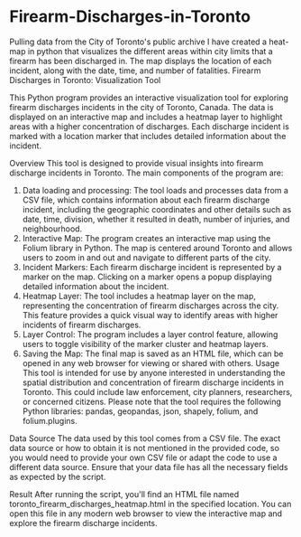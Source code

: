 # Firearm-Discharges-in-Toronto
Pulling data from the City of Toronto's public archive I have created a heat-map in python that visualizes the different areas within city limits that a firearm has been discharged in. The map displays the location of each incident, along with the date, time, and number of fatalities.
Firearm Discharges in Toronto: Visualization Tool

This Python program provides an interactive visualization tool for exploring firearm discharges incidents in the city of Toronto, Canada. The data is displayed on an interactive map and includes a heatmap layer to highlight areas with a higher concentration of discharges. Each discharge incident is marked with a location marker that includes detailed information about the incident.

Overview
This tool is designed to provide visual insights into firearm discharge incidents in Toronto. The main components of the program are:
1.	Data loading and processing: The tool loads and processes data from a CSV file, which contains information about each firearm discharge incident, including the geographic coordinates and other details such as date, time, division, whether it resulted in death, number of injuries, and neighbourhood.
2.	Interactive Map: The program creates an interactive map using the Folium library in Python. The map is centered around Toronto and allows users to zoom in and out and navigate to different parts of the city. 
3.	Incident Markers: Each firearm discharge incident is represented by a marker on the map. Clicking on a marker opens a popup displaying detailed information about the incident.
4.	Heatmap Layer: The tool includes a heatmap layer on the map, representing the concentration of firearm discharges across the city. This feature provides a quick visual way to identify areas with higher incidents of firearm discharges.
5.	Layer Control: The program includes a layer control feature, allowing users to toggle visibility of the marker cluster and heatmap layers.
6.	Saving the Map: The final map is saved as an HTML file, which can be opened in any web browser for viewing or shared with others.
Usage
This tool is intended for use by anyone interested in understanding the spatial distribution and concentration of firearm discharge incidents in Toronto. This could include law enforcement, city planners, researchers, or concerned citizens.
Please note that the tool requires the following Python libraries: pandas, geopandas, json, shapely, folium, and folium.plugins.

Data Source
The data used by this tool comes from a CSV file. The exact data source or how to obtain it is not mentioned in the provided code, so you would need to provide your own CSV file or adapt the code to use a different data source. Ensure that your data file has all the necessary fields as expected by the script.

Result
After running the script, you'll find an HTML file named toronto_firearm_discharges_heatmap.html in the specified location. You can open this file in any modern web browser to view the interactive map and explore the firearm discharge incidents.
